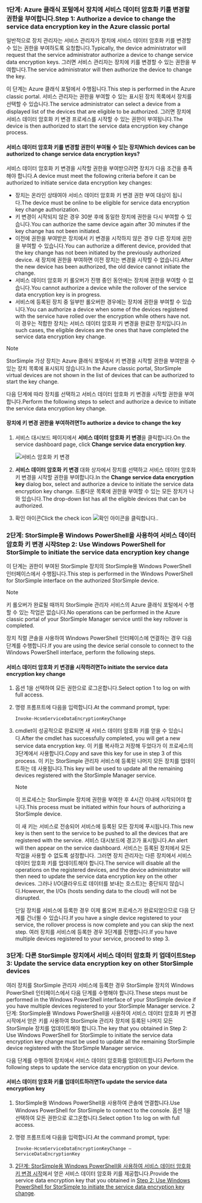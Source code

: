 <!--author=SharS last changed: 12/01/15-->

### <a name="step-1-authorize-a-device-to-change-the-service-data-encryption-key-in-the-azure-classic-portal"></a><span data-ttu-id="ab8cc-101">1단계: Azure 클래식 포털에서 장치에 서비스 데이터 암호화 키를 변경할 권한을 부여합니다.</span><span class="sxs-lookup"><span data-stu-id="ab8cc-101">Step 1: Authorize a device to change the service data encryption key in the Azure classic portal</span></span>
<span data-ttu-id="ab8cc-102">일반적으로 장치 관리자는 서비스 관리자가 장치에 서비스 데이터 암호화 키를 변경할 수 있는 권한을 부여하도록 요청합니다.</span><span class="sxs-lookup"><span data-stu-id="ab8cc-102">Typically, the device administrator will request that the service administrator authorize a device to change service data encryption keys.</span></span> <span data-ttu-id="ab8cc-103">그러면 서비스 관리자는 장치에 키를 변경할 수 있는 권한을 부여합니다.</span><span class="sxs-lookup"><span data-stu-id="ab8cc-103">The service administrator will then authorize the device to change the key.</span></span>

<span data-ttu-id="ab8cc-104">이 단계는 Azure 클래식 포털에서 수행됩니다.</span><span class="sxs-lookup"><span data-stu-id="ab8cc-104">This step is performed in the Azure classic portal.</span></span> <span data-ttu-id="ab8cc-105">서비스 관리자는 권한을 부여할 수 있는 표시된 장치 목록에서 장치를 선택할 수 있습니다.</span><span class="sxs-lookup"><span data-stu-id="ab8cc-105">The service administrator can select a device from a displayed list of the devices that are eligible to be authorized.</span></span> <span data-ttu-id="ab8cc-106">그러면 장치에 서비스 데이터 암호화 키 변경 프로세스를 시작할 수 있는 권한이 부여됩니다.</span><span class="sxs-lookup"><span data-stu-id="ab8cc-106">The device is then authorized to start the service data encryption key change process.</span></span>

#### <a name="which-devices-can-be-authorized-to-change-service-data-encryption-keys"></a><span data-ttu-id="ab8cc-107">서비스 데이터 암호화 키를 변경할 권한이 부여될 수 있는 장치</span><span class="sxs-lookup"><span data-stu-id="ab8cc-107">Which devices can be authorized to change service data encryption keys?</span></span>
<span data-ttu-id="ab8cc-108">서비스 데이터 암호화 키 변경을 시작할 권한을 부여받으려면 장치가 다음 조건을 충족해야 합니다.</span><span class="sxs-lookup"><span data-stu-id="ab8cc-108">A device must meet the following criteria before it can be authorized to initiate service data encryption key changes:</span></span>

* <span data-ttu-id="ab8cc-109">장치는 온라인 상태여야 서비스 데이터 암호화 키 변경 권한 부여 대상이 됩니다.</span><span class="sxs-lookup"><span data-stu-id="ab8cc-109">The device must be online to be eligible for service data encryption key change authorization.</span></span>
* <span data-ttu-id="ab8cc-110">키 변경이 시작되지 않은 경우 30분 후에 동일한 장치에 권한을 다시 부여할 수 있습니다.</span><span class="sxs-lookup"><span data-stu-id="ab8cc-110">You can authorize the same device again after 30 minutes if the key change has not been initiated.</span></span>
* <span data-ttu-id="ab8cc-111">이전에 권한을 부여받은 장치에서 키 변경을 시작하지 않은 경우 다른 장치에 권한을 부여할 수 있습니다.</span><span class="sxs-lookup"><span data-stu-id="ab8cc-111">You can authorize a different device, provided that the key change has not been initiated by the previously authorized device.</span></span> <span data-ttu-id="ab8cc-112">새 장치에 권한을 부여하면 이전 장치는 변경을 시작할 수 없습니다.</span><span class="sxs-lookup"><span data-stu-id="ab8cc-112">After the new device has been authorized, the old device cannot initiate the change.</span></span>
* <span data-ttu-id="ab8cc-113">서비스 데이터 암호화 키 롤오버가 진행 중인 동안에는 장치에 권한을 부여할 수 없습니다.</span><span class="sxs-lookup"><span data-stu-id="ab8cc-113">You cannot authorize a device while the rollover of the service data encryption key is in progress.</span></span>
* <span data-ttu-id="ab8cc-114">서비스에 등록된 장치 중 일부만 롤오버한 경우에는 장치에 권한을 부여할 수 있습니다.</span><span class="sxs-lookup"><span data-stu-id="ab8cc-114">You can authorize a device when some of the devices registered with the service have rolled over the encryption while others have not.</span></span> <span data-ttu-id="ab8cc-115">이 경우는 적합한 장치는 서비스 데이터 암호화 키 변경을 완료한 장치입니다.</span><span class="sxs-lookup"><span data-stu-id="ab8cc-115">In such cases, the eligible devices are the ones that have completed the service data encryption key change.</span></span>

> [!NOTE]
> <span data-ttu-id="ab8cc-116">StorSimple 가상 장치는 Azure 클래식 포털에서 키 변경을 시작할 권한을 부여받을 수 있는 장치 목록에 표시되지 않습니다.</span><span class="sxs-lookup"><span data-stu-id="ab8cc-116">In the Azure classic portal, StorSimple virtual devices are not shown in the list of devices that can be authorized to start the key change.</span></span>
> 
> 

<span data-ttu-id="ab8cc-117">다음 단계에 따라 장치를 선택하고 서비스 데이터 암호화 키 변경을 시작할 권한을 부여합니다.</span><span class="sxs-lookup"><span data-stu-id="ab8cc-117">Perform the following steps to select and authorize a device to initiate the service data encryption key change.</span></span>

#### <a name="to-authorize-a-device-to-change-the-key"></a><span data-ttu-id="ab8cc-118">장치에 키 변경 권한을 부여하려면</span><span class="sxs-lookup"><span data-stu-id="ab8cc-118">To authorize a device to change the key</span></span>
1. <span data-ttu-id="ab8cc-119">서비스 대시보드 페이지에서 **서비스 데이터 암호화 키 변경**을 클릭합니다.</span><span class="sxs-lookup"><span data-stu-id="ab8cc-119">On the service dashboard page, click **Change service data encryption key**.</span></span>
   
    ![서비스 암호화 키 변경](./media/storsimple-change-data-encryption-key/HCS_ChangeServiceDataEncryptionKey-include.png)
2. <span data-ttu-id="ab8cc-121">**서비스 데이터 암호화 키 변경** 대화 상자에서 장치를 선택하고 서비스 데이터 암호화 키 변경을 시작할 권한을 부여합니다.</span><span class="sxs-lookup"><span data-stu-id="ab8cc-121">In the **Change service data encryption key** dialog box, select and authorize a device to initiate the service data encryption key change.</span></span> <span data-ttu-id="ab8cc-122">드롭다운 목록에 권한을 부여할 수 있는 모든 장치가 나와 있습니다.</span><span class="sxs-lookup"><span data-stu-id="ab8cc-122">The drop-down list has all the eligible devices that can be authorized.</span></span>
3. <span data-ttu-id="ab8cc-123">확인 아이콘</span><span class="sxs-lookup"><span data-stu-id="ab8cc-123">Click the check icon</span></span> ![확인 아이콘](./media/storsimple-change-data-encryption-key/HCS_CheckIcon-include.png)<span data-ttu-id="ab8cc-125">을 클릭합니다.</span><span class="sxs-lookup"><span data-stu-id="ab8cc-125">.</span></span>

### <a name="step-2-use-windows-powershell-for-storsimple-to-initiate-the-service-data-encryption-key-change"></a><span data-ttu-id="ab8cc-126">2단계: StorSimple용 Windows PowerShell을 사용하여 서비스 데이터 암호화 키 변경 시작</span><span class="sxs-lookup"><span data-stu-id="ab8cc-126">Step 2: Use Windows PowerShell for StorSimple to initiate the service data encryption key change</span></span>
<span data-ttu-id="ab8cc-127">이 단계는 권한이 부여된 StorSimple 장치의 StorSimple용 Windows PowerShell 인터페이스에서 수행됩니다.</span><span class="sxs-lookup"><span data-stu-id="ab8cc-127">This step is performed in the Windows PowerShell for StorSimple interface on the authorized StorSimple device.</span></span>

> [!NOTE]
> <span data-ttu-id="ab8cc-128">키 롤오버가 완료될 때까지 StorSimple 관리자 서비스의 Azure 클래식 포털에서 수행할 수 있는 작업은 없습니다.</span><span class="sxs-lookup"><span data-stu-id="ab8cc-128">No operations can be performed in the Azure classic portal of your StorSimple Manager service until the key rollover is completed.</span></span>
> 
> 

<span data-ttu-id="ab8cc-129">장치 직렬 콘솔을 사용하여 Windows PowerShell 인터페이스에 연결하는 경우 다음 단계를 수행합니다.</span><span class="sxs-lookup"><span data-stu-id="ab8cc-129">If you are using the device serial console to connect to the Windows PowerShell interface, perform the following steps.</span></span>

#### <a name="to-initiate-the-service-data-encryption-key-change"></a><span data-ttu-id="ab8cc-130">서비스 데이터 암호화 키 변경을 시작하려면</span><span class="sxs-lookup"><span data-stu-id="ab8cc-130">To initiate the service data encryption key change</span></span>
1. <span data-ttu-id="ab8cc-131">옵션 1을 선택하여 모든 권한으로 로그온합니다.</span><span class="sxs-lookup"><span data-stu-id="ab8cc-131">Select option 1 to log on with full access.</span></span>
2. <span data-ttu-id="ab8cc-132">명령 프롬프트에 다음을 입력합니다.</span><span class="sxs-lookup"><span data-stu-id="ab8cc-132">At the command prompt, type:</span></span>
   
     `Invoke-HcsmServiceDataEncryptionKeyChange`
3. <span data-ttu-id="ab8cc-133">cmdlet이 성공적으로 완료되면 새 서비스 데이터 암호화 키를 얻을 수 있습니다.</span><span class="sxs-lookup"><span data-stu-id="ab8cc-133">After the cmdlet has successfully completed, you will get a new service data encryption key.</span></span> <span data-ttu-id="ab8cc-134">이 키를 복사하고 저장해 두었다가 이 프로세스의 3단계에서 사용합니다.</span><span class="sxs-lookup"><span data-stu-id="ab8cc-134">Copy and save this key for use in step 3 of this process.</span></span> <span data-ttu-id="ab8cc-135">이 키는 StorSimple 관리자 서비스에 등록된 나머지 모든 장치를 업데이트하는 데 사용됩니다.</span><span class="sxs-lookup"><span data-stu-id="ab8cc-135">This key will be used to update all the remaining devices registered with the StorSimple Manager service.</span></span>
   
   > [!NOTE]
   > <span data-ttu-id="ab8cc-136">이 프로세스는 StorSimple 장치에 권한을 부여한 후 4시간 이내에 시작되어야 합니다.</span><span class="sxs-lookup"><span data-stu-id="ab8cc-136">This process must be initiated within four hours of authorizing a StorSimple device.</span></span>
   > 
   > 
   
   <span data-ttu-id="ab8cc-137">이 새 키는 서비스로 전송되어 서비스에 등록된 모든 장치에 푸시됩니다.</span><span class="sxs-lookup"><span data-stu-id="ab8cc-137">This new key is then sent to the service to be pushed to all the devices that are registered with the service.</span></span> <span data-ttu-id="ab8cc-138">서비스 대시보드에 경고가 표시됩니다.</span><span class="sxs-lookup"><span data-stu-id="ab8cc-138">An alert will then appear on the service dashboard.</span></span> <span data-ttu-id="ab8cc-139">서비스는 등록된 장치에서 모든 작업을 사용할 수 없도록 설정합니다. 그러면 장치 관리자는 다른 장치에서 서비스 데이터 암호화 키를 업데이트해야 합니다.</span><span class="sxs-lookup"><span data-stu-id="ab8cc-139">The service will disable all the operations on the registered devices, and the device administrator will then need to update the service data encryption key on the other devices.</span></span> <span data-ttu-id="ab8cc-140">그러나 I/O(클라우드로 데이터를 보내는 호스트)는 중단되지 않습니다.</span><span class="sxs-lookup"><span data-stu-id="ab8cc-140">However, the I/Os (hosts sending data to the cloud) will not be disrupted.</span></span>
   
   <span data-ttu-id="ab8cc-141">단일 장치를 서비스에 등록한 경우 이제 롤오버 프로세스가 완료되었으므로 다음 단계를 건너뛸 수 있습니다.</span><span class="sxs-lookup"><span data-stu-id="ab8cc-141">If you have a single device registered to your service, the rollover process is now complete and you can skip the next step.</span></span> <span data-ttu-id="ab8cc-142">여러 장치를 서비스에 등록한 경우 3단계를 진행합니다.</span><span class="sxs-lookup"><span data-stu-id="ab8cc-142">If you have multiple devices registered to your service, proceed to step 3.</span></span>

### <a name="step-3-update-the-service-data-encryption-key-on-other-storsimple-devices"></a><span data-ttu-id="ab8cc-143">3단계: 다른 StorSimple 장치에서 서비스 데이터 암호화 키 업데이트</span><span class="sxs-lookup"><span data-stu-id="ab8cc-143">Step 3: Update the service data encryption key on other StorSimple devices</span></span>
<span data-ttu-id="ab8cc-144">여러 장치를 StorSimple 관리자 서비스에 등록한 경우 StorSimple 장치의 Windows PowerShell 인터페이스에서 다음 단계를 수행해야 합니다.</span><span class="sxs-lookup"><span data-stu-id="ab8cc-144">These steps must be performed in the Windows PowerShell interface of your StorSimple device if you have multiple devices registered to your StorSimple Manager service.</span></span> <span data-ttu-id="ab8cc-145">2단계: StorSimple용 Windows PowerShell을 사용하여 서비스 데이터 암호화 키 변경 시작에서 얻은 키를 사용하여 StorSimple 관리자 장치에 등록된 나머지 모든 StorSimple 장치를 업데이트해야 합니다.</span><span class="sxs-lookup"><span data-stu-id="ab8cc-145">The key that you obtained in Step 2: Use Windows PowerShell for StorSimple to initiate the service data encryption key change must be used to update all the remaining StorSimple device registered with the StorSimple Manager service.</span></span>

<span data-ttu-id="ab8cc-146">다음 단계를 수행하여 장치에서 서비스 데이터 암호화를 업데이트합니다.</span><span class="sxs-lookup"><span data-stu-id="ab8cc-146">Perform the following steps to update the service data encryption on your device.</span></span>

#### <a name="to-update-the-service-data-encryption-key"></a><span data-ttu-id="ab8cc-147">서비스 데이터 암호화 키를 업데이트하려면</span><span class="sxs-lookup"><span data-stu-id="ab8cc-147">To update the service data encryption key</span></span>
1. <span data-ttu-id="ab8cc-148">StorSimple용 Windows PowerShell을 사용하여 콘솔에 연결합니다.</span><span class="sxs-lookup"><span data-stu-id="ab8cc-148">Use Windows PowerShell for StorSimple to connect to the console.</span></span> <span data-ttu-id="ab8cc-149">옵션 1을 선택하여 모든 권한으로 로그온합니다.</span><span class="sxs-lookup"><span data-stu-id="ab8cc-149">Select option 1 to log on with full access.</span></span>
2. <span data-ttu-id="ab8cc-150">명령 프롬프트에 다음을 입력합니다.</span><span class="sxs-lookup"><span data-stu-id="ab8cc-150">At the command prompt, type:</span></span>
   
    `Invoke-HcsmServiceDataEncryptionKeyChange – ServiceDataEncryptionKey`
3. <span data-ttu-id="ab8cc-151">[2단계: StorSimple용 Windows PowerShell을 사용하여 서비스 데이터 암호화 키 변경 시작](#to-initiate-the-service-data-encryption-key-change)에서 얻은 서비스 데이터 암호화 키를 제공합니다.</span><span class="sxs-lookup"><span data-stu-id="ab8cc-151">Provide the service data encryption key that you obtained in [Step 2: Use Windows PowerShell for StorSimple to initiate the service data encryption key change](#to-initiate-the-service-data-encryption-key-change).</span></span>

